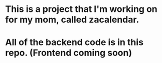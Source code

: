 # This is a project that I'm working on for my mom, called zacalendar.
# All of the backend code is in this repo. (Frontend coming soon)
